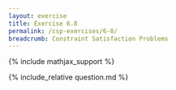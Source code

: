 ```yaml
---
layout: exercise
title: Exercise 6.8
permalink: /csp-exercises/6-8/
breadcrumb: Constraint Satisfaction Problems
---
```


{% include mathjax_support %}

<div><i class="arrow-up loader" data-chapter="csp-exercises" data-exercise="ex_8" data-rating="0"></i></div>
{% include_relative question.md %}
